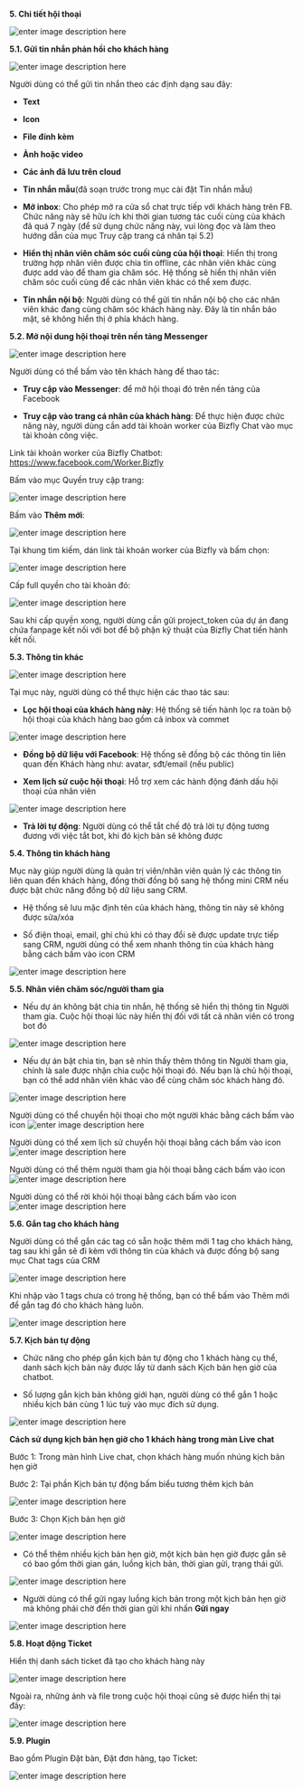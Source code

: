 **5. Chi tiết hội thoại**

![enter image description here](https://chatbizfly.mediacdn.vn/2023/02/23/chatbot/img_108jpg1677147088.jpg)

**5.1. Gửi tin nhắn phản hồi cho khách hàng**

![enter image description here](https://chatbizfly.mediacdn.vn/2023/02/23/chatbot/img_107jpg1677145843.jpg)

Người dùng có thể gửi tin nhắn theo các định dạng sau đây:

- **Text**

- **Icon**

- **File đính kèm**

- **Ảnh hoặc video**

- **Các ảnh đã lưu trên cloud**

- **Tin nhắn mẫu**(đã soạn trước trong mục cài đặt Tin nhắn mẫu)

- **Mở inbox**: Cho phép mở ra cửa sổ chat trực tiếp với khách hàng trên FB. Chức năng này sẽ hữu ích khi thời gian tương tác cuối cùng của khách đã quá 7 ngày (để sử dụng chức năng này, vui lòng đọc và làm theo hướng dẫn của mục Truy cập trang cá nhân tại 5.2)

- **Hiển thị nhân viên chăm sóc cuối cùng của hội thoại**: Hiển thị trong trường hợp nhân viên được chia tin offline, các nhân viên khác cùng được add vào để tham gia chăm sóc. Hệ thống sẽ hiển thị nhân viên chăm sóc cuối cùng để các nhân viên khác có thể xem được.

- **Tin nhắn nội bộ**: Người dùng có thể gửi tin nhắn nội bộ cho các nhân viên khác đang cùng chăm sóc khách hàng này. Đây là tin nhắn bảo mật, sẽ không hiển thị ở phía khách hàng.

**5.2.  Mở nội dung hội thoại trên nền tảng Messenger**

![enter image description here](https://chatbizfly.mediacdn.vn/2023/02/23/chatbot/img_100jpg1677144719.jpg)

Người dùng có thể bấm vào tên khách hàng để thao tác:

- **Truy cập vào Messenger**: để mở hội thoại đó trên nền tảng của Facebook

- **Truy cập vào trang cá nhân của khách hàng**: Để thực hiện được chức năng này, người dùng cần add tài khoản worker của Bizfly Chat vào mục tài khoản công việc.
 
 Link tài khoản worker của Bizfly Chatbot: https://www.facebook.com/Worker.Bizfly
 
Bấm vào mục Quyền truy cập trang:

![enter image description here](https://chatbizfly.mediacdn.vn/2023/02/23/chatbot/img_101jpg1677144995.jpg)

Bấm vào **Thêm mới**:

![enter image description here](https://chatbizfly.mediacdn.vn/2023/02/23/chatbot/img_102jpg1677145081.jpg)

Tại khung tìm kiếm, dán link tài khoản worker của Bizfly và bấm chọn:

![enter image description here](https://chatbizfly.mediacdn.vn/2023/02/23/chatbot/img_103jpg1677145157.jpg)

Cấp full quyền cho tài khoản đó: 

![enter image description here](https://chatbizfly.mediacdn.vn/2023/02/23/chatbot/img_104jpg1677145221.jpg)

Sau khi cấp quyền xong, người dùng cần gửi project_token của dự án đang chứa fanpage kết nối với bot để bộ phận kỹ thuật của Bizfly Chat tiến hành kết nối. 

**5.3. Thông tin khác**

![enter image description here](https://chatbizfly.mediacdn.vn/2023/02/23/chatbot/img_105jpg1677145508.jpg)

Tại mục này, người dùng có thể thực hiện các thao tác sau:

- **Lọc hội thoại của khách hàng này**: Hệ thống sẽ tiến hành lọc ra toàn bộ hội thoại của khách hàng bao gồm cả inbox và commet

![enter image description here](https://chatbizfly.mediacdn.vn/2023/02/23/chatbot/img_106jpg1677145598.jpg)

- **Đồng bộ dữ liệu với Facebook**: Hệ thống sẽ đồng bộ các thông tin liên quan đến Khách hàng như: avatar, sđt/email (nếu public)

- **Xem lịch sử cuộc hội thoại**: Hỗ trợ xem các hành động đánh dấu hội thoại của nhân viên

![enter image description here](https://chatbizfly.mediacdn.vn/2022/07/08/chatbot/img_83jpg1657267172.jpg)

- **Trả lời tự động**: Người dùng có thể tắt chế độ trả lời tự động tương đương với việc tắt bot, khi đó kịch bản sẽ không được 

**5.4. Thông tin khách hàng**

Mục này giúp người dùng là quản trị viên/nhân viên quản lý các thông tin liên quan đến khách hàng, đồng thời đồng bộ sang hệ thống mini CRM nếu được bật chức năng đồng bộ dữ liệu sang CRM.

- Hệ thống sẽ lưu mặc định tên của khách hàng, thông tin này sẽ không được sửa/xóa

- Số điện thoại, email, ghi chú khi có thay đổi sẽ được update trực tiếp sang CRM, người dùng có thể xem nhanh thông tin của khách hàng bằng cách bấm vào icon CRM

![enter image description here](https://chatbizfly.mediacdn.vn/2022/07/08/chatbot/img_85jpg1657270165.jpg)

**5.5. Nhân viên chăm sóc/người tham gia**

- Nếu dự án không bật chia tin nhắn, hệ thống sẽ hiển thị thông tin Người tham gia. Cuộc hội thoại lúc này hiển thị đối với tất cả nhân viên có trong bot đó

![enter image description here](https://chatbizfly.mediacdn.vn/2022/07/08/chatbot/img_86jpg1657270237.jpg)

- Nếu dự án bật chia tin, bạn sẽ nhìn thấy thêm thông tin Người tham gia, chính là sale được nhận chia cuộc hội thoại đó. Nếu bạn là chủ hội thoại, bạn có thể add nhân viên khác vào để cùng chăm sóc khách hàng đó. 

![enter image description here](https://chatbizfly.mediacdn.vn/2022/07/08/chatbot/img_87jpg1657270302.jpg)

Người dùng có thể chuyển hội thoại cho một người khác bằng cách bấm vào icon ![enter image description here](https://chatbizfly.mediacdn.vn/2022/07/08/chatbot/img_88jpg1657270378.jpg)

Người dùng có thể xem lịch sử chuyển  hội thoại  bằng cách bấm vào icon ![enter image description here](https://chatbizfly.mediacdn.vn/2022/07/08/chatbot/img_89jpg1657270515.jpg)

Người dùng có thể thêm người tham gia hội thoại bằng cách bấm vào icon ![enter image description here](https://chatbizfly.mediacdn.vn/2022/07/08/chatbot/img_90jpg1657270568.jpg)

Người dùng có thể rời khỏi hội thoại bằng cách bấm vào icon ![enter image description here](https://chatbizfly.mediacdn.vn/2022/12/28/chatbot/img_outroomjpg1672216470.jpg)

**5.6. Gắn tag cho khách hàng**

Người dùng có thể gắn các tag có sẵn hoặc thêm mới 1 tag cho khách hàng, tag sau khi gắn sẽ đi kèm với thông tin của khách và được đồng bộ sang mục Chat tags của CRM 

![enter image description here](https://chatbizfly.mediacdn.vn/2022/07/08/chatbot/img_91jpg1657270645.jpg)

Khi nhập vào 1 tags chưa có trong hệ thống, bạn có thể bấm vào Thêm mới để gắn tag đó cho khách hàng luôn.

![enter image description here](https://chatbizfly.mediacdn.vn/2022/07/08/chatbot/img_92jpg1657270757.jpg)

**5.7. Kịch bản tự động**

 - Chức năng cho phép gắn kịch bản tự động cho 1 khách hàng cụ thể, danh sách kịch bản này được lấy từ danh sách Kịch bản hẹn giờ của chatbot. 
 
- Số lượng gắn kịch bản không giới hạn, người dùng có thể gắn 1 hoặc nhiều kịch bản cùng 1 lúc tuỳ vào mục đích sử dụng.
 
![enter image description here](https://chatbizfly.mediacdn.vn/2022/12/12/chatbot/img_Screenshot1png1670828802.png) 
 
**Cách sử dụng kịch bản hẹn giờ cho 1 khách hàng trong màn Live chat**

Bước 1: Trong màn hình Live chat, chọn khách hàng muốn nhúng kịch bản hẹn giờ

Bước 2: Tại phần Kịch bản tự động bấm biểu tương thêm kịch bản

![enter image description here](https://chatbizfly.mediacdn.vn/2022/12/12/chatbot/img_Screenshot2png1670829903.png)

Bước 3: Chọn Kịch bản hẹn giờ 

![enter image description here](https://chatbizfly.mediacdn.vn/2022/12/12/chatbot/img_Screenshot3png1670829972.png)

 - Có thể thêm nhiều kịch bản hẹn giờ, một kịch bản hẹn giờ được gắn sẽ có bao gồm thời gian gán, luồng kịch bản, thời gian gửi, trạng thái gửi.
 
![enter image description here](https://chatbizfly.mediacdn.vn/2022/12/12/chatbot/img_Screenshot5png1670830473.png)
 
 - Người dùng có thể gửi ngay luồng kịch bản trong một kịch bản hẹn giờ mà không phải chờ đến thời gian gửi khi nhấn **Gửi ngay**

 ![enter image description here](https://chatbizfly.mediacdn.vn/2022/12/12/chatbot/img_Screenshot4png1670830347.png)

**5.8. Hoạt động Ticket** 

Hiển thị danh sách ticket đã tạo cho khách hàng này

![enter image description here](https://chatbizfly.mediacdn.vn/2022/07/08/chatbot/img_93jpg1657271615.jpg)

Ngoài ra, những ảnh và file trong cuộc hội thoại cũng sẽ được hiển thị tại đây:

![enter image description here](https://static8.muarecdn.com/original/muare/images/2020/12/26/5827656_35.jpg)

**5.9. Plugin**

Bao gồm Plugin Đặt bàn, Đặt đơn hàng, tạo Ticket: 

![enter image description here](https://chatbizfly.mediacdn.vn/2023/02/23/chatbot/img_110jpg1677147387.jpg)













